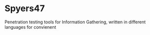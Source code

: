 # Spyers47
Penetration testing tools for Information Gathering, written in different languages for convienent
